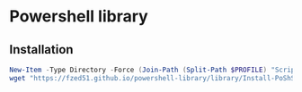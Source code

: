 # Powershell library

## Installation

```powershell
New-Item -Type Directory -Force (Join-Path (Split-Path $PROFILE) "Scripts") | Out-Null
wget "https://fzed51.github.io/powershell-library/library/Install-PoShScript.ps1" -OutFile (Join-Path (Join-Path (Split-Path $PROFILE) "Scripts") "Install-PoShScript.ps1")
```